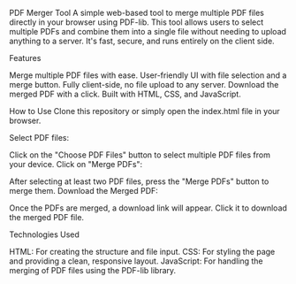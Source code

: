 PDF Merger Tool
A simple web-based tool to merge multiple PDF files directly in your browser using PDF-lib. This tool allows users to select multiple PDFs and combine them into a single file without needing to upload anything to a server. It's fast, secure, and runs entirely on the client side.

Features

Merge multiple PDF files with ease.
User-friendly UI with file selection and a merge button.
Fully client-side, no file upload to any server.
Download the merged PDF with a click.
Built with HTML, CSS, and JavaScript.

How to Use
Clone this repository or simply open the index.html file in your browser.

Select PDF files:

Click on the "Choose PDF Files" button to select multiple PDF files from your device.
Click on "Merge PDFs":

After selecting at least two PDF files, press the "Merge PDFs" button to merge them.
Download the Merged PDF:

Once the PDFs are merged, a download link will appear. Click it to download the merged PDF file.

Technologies Used

HTML: For creating the structure and file input.
CSS: For styling the page and providing a clean, responsive layout.
JavaScript: For handling the merging of PDF files using the PDF-lib library.
